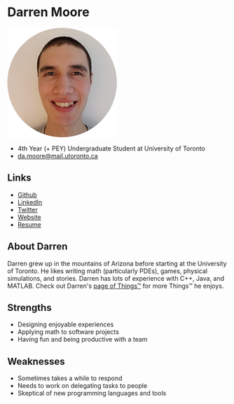 
# Darren Moore

![Darren Moore Profile](./darren_moore.png)

- 4th Year (+ PEY) Undergraduate Student at University of Toronto
- da.moore@mail.utoronto.ca

## Links

- [Github](https://github.com/darren-moore/)
- [LinkedIn](https://www.linkedin.com/in/da-moore/)
- [Twitter](https://twitter.com/DarrenMoo)
- [Website](http://www.darrenmoore.me/)
- [Resume](https://1drv.ms/b/s!AoMe0QL0ZvZBiox5wW37NYcyQipNFw?e=AGZVHq)

## About Darren

Darren grew up in the mountains of Arizona before starting at the University of Toronto. He likes writing math (particularly PDEs), games, physical simulations, and stories. Darren has lots of experience with C++, Java, and MATLAB. Check out Darren's [page of Things™](http://www.darrenmoore.me/things/) for more Things™ he enjoys.

## Strengths

- Designing enjoyable experiences
- Applying math to software projects
- Having fun and being productive with a team

## Weaknesses

- Sometimes takes a while to respond
- Needs to work on delegating tasks to people
- Skeptical of new programming languages and tools
